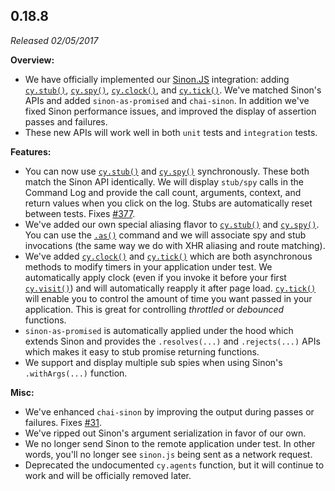## 0.18.8

_Released 02/05/2017_

**Overview:**

- We have officially implemented our [Sinon.JS](http://sinonjs.org/)
  integration: adding [`cy.stub()`](/api/commands/stub),
  [`cy.spy()`](/api/commands/spy), [`cy.clock()`](/api/commands/clock), and
  [`cy.tick()`](/api/commands/tick). We've matched Sinon's APIs and added
  `sinon-as-promised` and `chai-sinon`. In addition we've fixed Sinon
  performance issues, and improved the display of assertion passes and failures.
- These new APIs will work well in both `unit` tests and `integration` tests.

**Features:**

- You can now use [`cy.stub()`](/api/commands/stub) and
  [`cy.spy()`](/api/commands/spy) synchronously. These both match the Sinon API
  identically. We will display `stub/spy` calls in the Command Log and provide
  the call count, arguments, context, and return values when you click on the
  log. Stubs are automatically reset between tests. Fixes
  [#377](https://github.com/cypress-io/cypress/issues/377).
- We've added our own special aliasing flavor to
  [`cy.stub()`](/api/commands/stub) and [`cy.spy()`](/api/commands/spy). You can
  use the [`.as()`](/api/commands/as) command and we will associate spy and stub
  invocations (the same way we do with XHR aliasing and route matching).
- We've added [`cy.clock()`](/api/commands/clock) and
  [`cy.tick()`](/api/commands/tick) which are both asynchronous methods to
  modify timers in your application under test. We automatically apply clock
  (even if you invoke it before your first [`cy.visit()`](/api/commands/visit))
  and will automatically reapply it after page load.
  [`cy.tick()`](/api/commands/tick) will enable you to control the amount of
  time you want passed in your application. This is great for controlling
  _throttled_ or _debounced_ functions.
- `sinon-as-promised` is automatically applied under the hood which extends
  Sinon and provides the `.resolves(...)` and `.rejects(...)` APIs which makes
  it easy to stub promise returning functions.
- We support and display multiple sub spies when using Sinon's `.withArgs(...)`
  function.

**Misc:**

- We've enhanced `chai-sinon` by improving the output during passes or failures.
  Fixes [#31](https://github.com/cypress-io/cypress/issues/31).
- We've ripped out Sinon's argument serialization in favor of our own.
- We no longer send Sinon to the remote application under test. In other words,
  you'll no longer see `sinon.js` being sent as a network request.
- Deprecated the undocumented `cy.agents` function, but it will continue to work
  and will be officially removed later.
